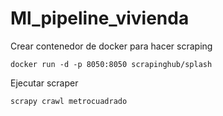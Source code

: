 # Ml_pipeline_vivienda

Crear contenedor de docker para hacer scraping
```
docker run -d -p 8050:8050 scrapinghub/splash
```

Ejecutar scraper
```
scrapy crawl metrocuadrado
```
